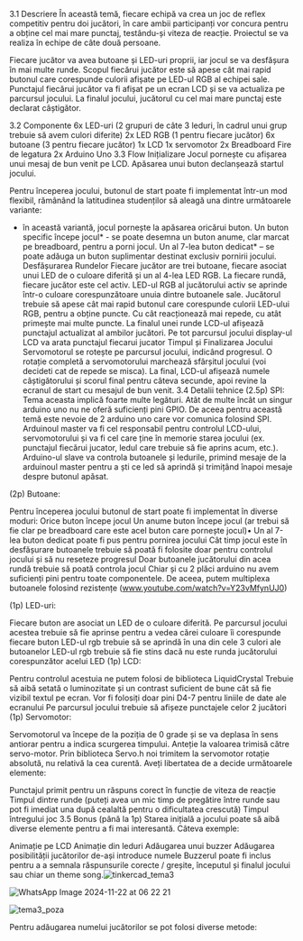 
3.1 Descriere
În această temă, fiecare echipă va crea un joc de reflex competitiv pentru doi jucători, în care ambii participanți vor concura pentru a obține cel mai mare punctaj, testându-și viteza de reacție. Proiectul se va realiza în echipe de câte două persoane.

Fiecare jucător va avea butoane și LED-uri proprii, iar jocul se va desfășura în mai multe runde. Scopul fiecărui jucător este să apese cât mai rapid butonul care corespunde culorii afișate pe LED-ul RGB al echipei sale. Punctajul fiecărui jucător va fi afișat pe un ecran LCD și se va actualiza pe parcursul jocului. La finalul jocului, jucătorul cu cel mai mare punctaj este declarat câștigător.

3.2 Componente
6x LED-uri (2 grupuri de câte 3 leduri, în cadrul unui grup trebuie să avem culori diferite)
2x LED RGB (1 pentru fiecare jucător)
6x butoane (3 pentru fiecare jucător)
1x LCD
1x servomotor
2x Breadboard
Fire de legatura
2x Arduino Uno
3.3 Flow
Inițializare
Jocul pornește cu afișarea unui mesaj de bun venit pe LCD. Apăsarea unui buton declanșează startul jocului.

Pentru începerea jocului, butonul de start poate fi implementat într-un mod flexibil, rămânând la latitudinea studenților să aleagă una dintre următoarele variante:

- în această variantă, jocul pornește la apăsarea oricărui buton.
Un buton specific începe jocul* - se poate desemna un buton anume, clar marcat pe breadboard, pentru a porni jocul.
Un al 7-lea buton dedicat* – se poate adăuga un buton suplimentar destinat exclusiv pornirii jocului.
Desfășurarea Rundelor
Fiecare jucător are trei butoane, fiecare asociat unui LED de o culoare diferită și un al 4-lea LED RGB.
La fiecare rundă, fiecare jucător este cel activ.
LED-ul RGB al jucătorului activ se aprinde într-o culoare corespunzătoare unuia dintre butoanele sale. Jucătorul trebuie să apese cât mai rapid butonul care corespunde culorii LED-ului RGB, pentru a obține puncte. Cu cât reacționează mai repede, cu atât primește mai multe puncte.
La finalul unei runde LCD-ul afișează punctajul actualizat al ambilor jucători.
Pe tot parcursul jocului display-ul LCD va arata punctajul fiecarui jucator
Timpul și Finalizarea Jocului
Servomotorul se rotește pe parcursul jocului, indicând progresul. O rotație completă a servomotorului marchează sfârșitul jocului (voi decideti cat de repede se misca).
La final, LCD-ul afișează numele câștigătorului și scorul final pentru câteva secunde, apoi revine la ecranul de start cu mesajul de bun venit.
3.4 Detalii tehnice
(2.5p) SPI: Tema aceasta implică foarte multe legături. Atât de multe încât un singur arduino uno nu ne oferă suficienți pini GPIO. De aceea pentru această temă este nevoie de 2 arduino uno care vor comunica folosind SPI. Arduinoul master va fi cel responsabil pentru controlul LCD-ului, servomotorului și va fi cel care ține în memorie starea jocului (ex. punctajul fiecărui jucator, ledul care trebuie să fie aprins acum, etc.). Arduino-ul slave va controla butoanele și ledurile, primind mesaje de la arduinoul master pentru a ști ce led să aprindă și trimițând înapoi mesaje despre butonul apăsat.

(2p) Butoane:

Pentru începerea jocului butonul de start poate fi implementat în diverse moduri:
Orice buton începe jocul
Un anume buton începe jocul (ar trebui să fie clar pe breadboard care este acel buton care pornește jocul)• Un al 7-lea buton dedicat poate fi pus pentru pornirea jocului
Cât timp jocul este în desfășurare butoanele trebuie să poată fi folosite doar pentru controlul jocului și să nu reseteze progresul
Doar butoanele jucătorului din acea rundă trebuie să poată controla jocul
Chiar și cu 2 plăci arduino nu avem suficienți pini pentru toate componentele. De aceea, putem
multiplexa butoanele folosind rezistențe (www.youtube.com/watch?v=Y23vMfynUJ0)

(1p) LED-uri:

Fiecare buton are asociat un LED de o culoare diferită. Pe parcursul jocului acestea trebuie să fie aprinse pentru a vedea cărei culoare îi corespunde fiecare buton
LED-ul rgb trebuie să se aprindă în una din cele 3 culori ale butoanelor
LED-ul rgb trebuie să fie stins dacă nu este runda jucătorului corespunzător acelui LED
(1p) LCD:

Pentru controlul acestuia ne putem folosi de biblioteca LiquidCrystal
Trebuie să aibă setată o luminozitate și un contrast suficient de bune cât să fie vizibil textul pe ecran.
Vor fi folosiți doar pini D4-7 pentru liniile de date ale ecranului
Pe parcursul jocului trebuie să afișeze punctajele celor 2 jucători
(1p) Servomotor:

Servomotorul va începe de la poziția de 0 grade și se va deplasa în sens antiorar pentru a indica scurgerea timpului.
Anteție la valoarea trimisă către servo-motor. Prin biblioteca Servo.h noi trimitem la servomotor rotație absolută, nu relativă la cea curentă.
Aveți libertatea de a decide următoarele elemente:

Punctajul primit pentru un răspuns corect în funcție de viteza de reacție
Timpul dintre runde (puteți avea un mic timp de pregătire între runde sau pot fi imediat una după cealaltă pentru o dificultatea crescută)
Timpul întregului joc
3.5 Bonus (până la 1p)
Starea inițială a jocului poate să aibă diverse elemente pentru a fi mai interesantă. Câteva exemple:

Animație pe LCD
Animație din leduri
Adăugarea unui buzzer
Adăugarea posibilității jucătorilor de-ași introduce numele
Buzzerul poate fi inclus pentru a a semnala răspunsurile corecte / greșite, începutul și finalul jocului sau chiar un theme song.![tinkercad_tema3](https://github.com/user-attachments/assets/5cb4936d-c060-4fcf-ba25-aa5a744e5faa)

![WhatsApp Image 2024-11-22 at 06 22 21](https://github.com/user-attachments/assets/47ae0288-5cc7-4156-bcb0-e938c9b124d6)

![tema3_poza](https://github.com/user-attachments/assets/3c0b0517-cfbc-4fd2-9c89-402002280115)




Pentru adăugarea numelui jucătorilor se pot folosi diverse metode:
